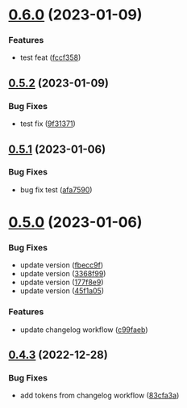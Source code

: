 # [0.6.0](https://github.com/joshlynchONS/pytest_demo/compare/v0.5.2...v0.6.0) (2023-01-09)


### Features

* test feat ([fccf358](https://github.com/joshlynchONS/pytest_demo/commit/fccf358bfc8b8366ad7817921168ee406d201ca2))



## [0.5.2](https://github.com/joshlynchONS/pytest_demo/compare/v0.5.1...v0.5.2) (2023-01-09)


### Bug Fixes

* test fix ([9f31371](https://github.com/joshlynchONS/pytest_demo/commit/9f31371ea55500e3fa642f825d93a36f79582104))



## [0.5.1](https://github.com/joshlynchONS/pytest_demo/compare/v0.5.0...v0.5.1) (2023-01-06)


### Bug Fixes

* bug fix test ([afa7590](https://github.com/joshlynchONS/pytest_demo/commit/afa7590eb35c92cf7bb450e588ecdc300cf4d3d9))



# [0.5.0](https://github.com/joshlynchONS/pytest_demo/compare/v0.4.3...v0.5.0) (2023-01-06)


### Bug Fixes

* update version ([fbecc9f](https://github.com/joshlynchONS/pytest_demo/commit/fbecc9f68a00ac70fceb15ebb732029c010bb646))
* update version ([3368f99](https://github.com/joshlynchONS/pytest_demo/commit/3368f99e68cc4b834098280e43eafbbcb3ab23ec))
* update version ([177f8e9](https://github.com/joshlynchONS/pytest_demo/commit/177f8e9fb78a808a30fb946df70d5d738c40c65d))
* update version ([45f1a05](https://github.com/joshlynchONS/pytest_demo/commit/45f1a0589f83926ac19809c0db44a8c7bf282cf2))


### Features

* update changelog workflow ([c99faeb](https://github.com/joshlynchONS/pytest_demo/commit/c99faebc0feba65089fd407fcdcbf94c7e3a00c1))



## [0.4.3](https://github.com/joshlynchONS/pytest_demo/compare/v0.4.2...v0.4.3) (2022-12-28)


### Bug Fixes

* add tokens from changelog workflow ([83cfa3a](https://github.com/joshlynchONS/pytest_demo/commit/83cfa3afd5dbbc36f48b664b85b1d34d64d615da))



